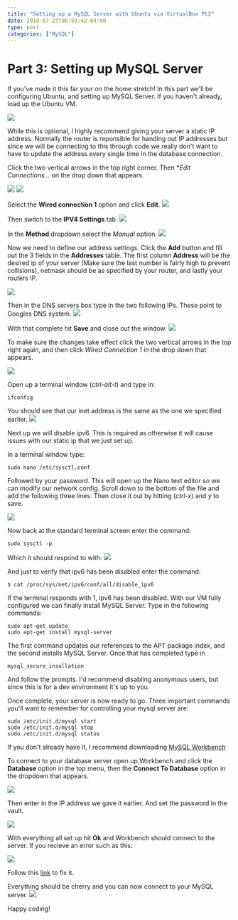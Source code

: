 ```yaml
---
title: "Setting up a MySQL Server with Ubuntu via VirtualBox Pt3"
date: 2018-07-23T06:59:42-04:00
type: post
categories: ["MySQL"]
---
```


Part 3: Setting up MySQL Server
===

If you've made it this far your on the home stretch! In this part we'll be configuring
Ubuntu, and setting up MySQL Server. If you haven't already, load up the Ubuntu VM.

<img src="/imgs/mysql/mysql-server-tutorial/pt3/1.png" class="image-center">

While this is optional, I highly recommend giving your server a static IP address. Normally
the router is reponsible for handing out IP addresses but since we will be connecting to this through
code we really don't want to have to update the address every single time in the database connection.

Click the two vertical arrows in the top right corner. Then **Edit Connections...* on
the drop down that appears.

<img src="/imgs/mysql/mysql-server-tutorial/pt3/2.png" class="image-center">
<img src="/imgs/mysql/mysql-server-tutorial/pt3/3.png" class="image-center">

Select the **Wired connection 1** option and click **Edit**.
<img src="/imgs/mysql/mysql-server-tutorial/pt3/4.png" class="image-center">

Then switch to the **IPV4 Settings** tab.
<img src="/imgs/mysql/mysql-server-tutorial/pt3/5.png" class="image-center">

In the **Method** dropdown select the *Manual* option.
<img src="/imgs/mysql/mysql-server-tutorial/pt3/6.png" class="image-center">

Now we need to define our address settings. Click the **Add** button and fill out the 3 fields in the
**Addresses** table. The first column **Address** will be the desired ip of your server (Make sure the
last number is fairly high to prevent collisions), netmask should be as specified by your router, 
and lastly your routers IP.

<img src="/imgs/mysql/mysql-server-tutorial/pt3/7.png" class="image-center">

Then in the DNS servers box type in the two following IPs. These point to Googles DNS system.
<img src="/imgs/mysql/mysql-server-tutorial/pt3/7b.png" class="image-center">

With that complete hit **Save** and close out the window.
<img src="/imgs/mysql/mysql-server-tutorial/pt3/8.png" class="image-center">

To make sure the changes take effect click the two vertical arrows in the top right
again, and then click *Wired Connection 1* in the drop down that appears.

<img src="/imgs/mysql/mysql-server-tutorial/pt3/9.png" class="image-center">

Open up a terminal window (*ctrl-alt-t*) and type in:

```
ifconfig
```

You should see that our inet address is the same as the one we specified earlier.
<img src="/imgs/mysql/mysql-server-tutorial/pt3/10.png" class="image-center">

Next up we will disable ipv6. This is required as otherwise it will cause issues with
our static ip that we just set up.

In a terminal window type:

```
sudo nano /etc/sysctl.conf
```

Followed by your password. This will open up the Nano text editor so we can modify
our network config. Scroll down to the bottom of the file and add the following three lines.
Then close it out by hitting (*ctrl-x*) and *y* to save.

<img src="/imgs/mysql/mysql-server-tutorial/pt3/12.png" class="image-center">

Now back at the standard terminal screen enter the command:

```
sudo sysctl -p
```

Which it should respond to with:
<img src="/imgs/mysql/mysql-server-tutorial/pt3/13.png" class="image-center">

And just to verify that ipv6 has been disabled enter the command:

```
$ cat /proc/sys/net/ipv6/conf/all/disable_ipv6
```

If the terminal responds with 1, ipv6 has been disabled. With our VM fully configured 
we can finally install MySQL Server. Type in the following commands:

```
sudo apt-get update
sudo apt-get install mysql-server
```

The first command updates our references to the APT package index, and the second installs MySQL Server.
Once that has completed type in

```
mysql_secure_insallation
```

And follow the prompts. I'd recommend disabling anonymous users, but since this is for
a dev environment it's up to you.

Once complete, your server is now ready to go. Three important commands you'll want to
remember for controlling your mysql server are:

```
sudo /etc/init.d/mysql start
sudo /etc/init.d/mysql stop
sudo /etc/init.d/mysql status
```

If you don't already have it, I recommend downloading [MySQL Workbench](https://www.mysql.com/products/workbench/)

To connect to your database server open up Workbench and click the **Database** option in the top menu, then
the **Connect To Database** option in the dropdown that appears.

<img src="/imgs/mysql/mysql-server-tutorial/pt3/14.png" class="image-center">

Then enter in the IP address we gave it earlier. And set the password in the vault.

<img src="/imgs/mysql/mysql-server-tutorial/pt3/15.png" class="image-center">

With everything all set up hit **Ok** and Workbench should connect to the server. If you recieve an error 
such as this:

<img src="/imgs/mysql/mysql-server-tutorial/pt3/17.png" class="image-center">

Follow this [link](https://www.thegeekstuff.com/2010/08/allow-mysql-client-connection) to fix it.

Everything should be cherry and you can now connect to your MySQL server.
<img src="/imgs/mysql/mysql-server-tutorial/pt3/18.png" class="image-center">

Happy coding!









